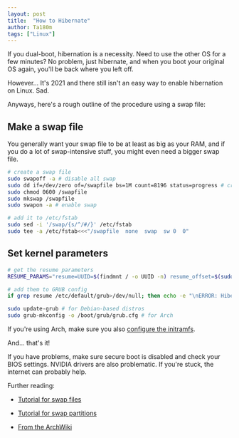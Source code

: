 ```yaml
---
layout: post
title:  "How to Hibernate"
author: Ta180m
tags: ["Linux"]
---
```



If you dual-boot, hibernation is a necessity. Need to use the other OS for a few minutes? No problem, just hibernate, and when you boot your original OS again, you'll be back where you left off.

However... It's 2021 and there still isn't an easy way to enable hibernation on Linux. Sad.

Anyways, here's a rough outline of the procedure using a swap file:

## Make a swap file

You generally want your swap file to be at least as big as your RAM, and if you do a lot of swap-intensive stuff, you might even need a bigger swap file.

```sh
# create a swap file
sudo swapoff -a # disable all swap
sudo dd if=/dev/zero of=/swapfile bs=1M count=8196 status=progress # create a 8GiB swap file
sudo chmod 0600 /swapfile
sudo mkswap /swapfile
sudo swapon -a # enable swap

# add it to /etc/fstab
sudo sed -i '/swap/{s/^/#/}' /etc/fstab
sudo tee -a /etc/fstab<<<"/swapfile  none  swap  sw 0  0"
```

## Set kernel parameters

```sh
# get the resume parameters
RESUME_PARAMS="resume=UUID=$(findmnt / -o UUID -n) resume_offset=$(sudo filefrag -v /swapfile|awk 'NR==4{gsub(/\./,"");print $4;}') "

# add them to GRUB config
if grep resume /etc/default/grub>/dev/null; then echo -e "\nERROR: Hibernation already configured. Remove the existing configuration from /etc/default/grub and add these parameters instead:\n$RESUME_PARAMS";else sudo sed -i "s/GRUB_CMDLINE_LINUX_DEFAULT=\"/GRUB_CMDLINE_LINUX_DEFAULT=\"$RESUME_PARAMS/" /etc/default/grub;fi

sudo update-grub # for Debian-based distros
sudo grub-mkconfig -o /boot/grub/grub.cfg # for Arch
```

If you're using Arch, make sure you also [configure the initramfs](https://wiki.archlinux.org/index.php/Power_management/Suspend_and_hibernate#Configure_the_initramfs).


And... that's it!

If you have problems, make sure secure boot is disabled and check your BIOS settings. NVIDIA drivers are also problematic. If you're stuck, the internet can probably help.


Further reading:
 
 - [Tutorial for swap files](https://forums.linuxmint.com/viewtopic.php?t=284100)
 
 - [Tutorial for swap partitions](https://forums.linuxmint.com/viewtopic.php?f=42&t=273202)
 
 - [From the ArchWiki](https://wiki.archlinux.org/index.php/Power_management/Suspend_and_hibernate)
 
